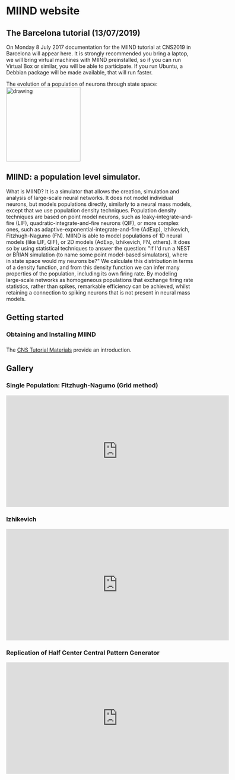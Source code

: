 # MIIND website
## The Barcelona tutorial (13/07/2019)
On Monday 8 July 2017 documentation for the MIIND tutorial at CNS2019 in Barcelona will appear here. It is strongly recommended you bring a laptop, we will bring virtual machines
with MIIND preinstalled, so if you can run Virtual Box or similar, you will be able to participate. If you run Ubuntu, a Debbian package will be made available, 
that will run faster.


The evolution of a population of neurons through state space: 
<img src="https://github.com/dekamps/miind/blob/master/images/AdExp.gif" alt="drawing" width="200"/>


## MIIND: a population level simulator.
What is MIIND? It is a simulator that allows the creation, simulation and analysis of large-scale neural networks. It does not model individual neurons, but models populations
directly, similarly to a neural mass models, except that we use population density techniques. Population density techniques are based on point model neurons, such as 
leaky-integrate-and-fire (LIF), quadratic-integrate-and-fire neurons (QIF), or more complex ones, such as adaptive-exponential-integrate-and-fire (AdExp), Izhikevich,
Fitzhugh-Nagumo (FN). MIIND is able to model populations of 1D neural models (like LIF, QIF), or 2D models (AdExp, Izhikevich, FN, others). It does so by using 
statistical techniques to answer the question: "If I'd run a NEST or BRIAN simulation (to name some point model-based simulators), where in state space would my neurons be?"
We calculate this distribution in terms of a density function, and from this density function we can infer many properties of the population, including its own firing rate.
By modeling large-scale networks as homogeneous populations that exchange firing rate statistics, rather than spikes, remarkable efficiency can be achieved, whilst retaining
a connection to spiking neurons that is not present in neural mass models.

## Getting started
### Obtaining and Installing MIIND

### 
The <a href="https://docs.google.com/document/d/1e9OK_9YiG7MusgeuAgGj_JiIOZPyh1mj7Mqh-D-Nszo/edit#">CNS Tutorial Materials</a> provide an introduction.

## Gallery
### Single Population: Fitzhugh-Nagumo (Grid method)
<!-- Fitzhugh Nagumo Grid -->
<iframe width="600" height="300" src="https://www.youtube.com/embed/ivzc3kD2vas" frameborder="0" allow="accelerometer; autoplay; encrypted-media; gyroscope; picture-in-picture" allowfullscreen></iframe>

### Izhikevich
<!-- Izhikevich -->
<iframe width="600" height="300" src="https://www.youtube.com/embed/8p7jEz-qWTY" frameborder="0" allow="accelerometer; autoplay; encrypted-media; gyroscope; picture-in-picture" allowfullscreen></iframe>

### Replication of Half Center Central Pattern Generator
<!-- Rybak Half Centre -->
<iframe width="600" height="300" src="https://www.youtube.com/embed/9pC4MOWQ-Ho" frameborder="0" allow="accelerometer; autoplay; encrypted-media; gyroscope; picture-in-picture" allowfullscreen></iframe>


